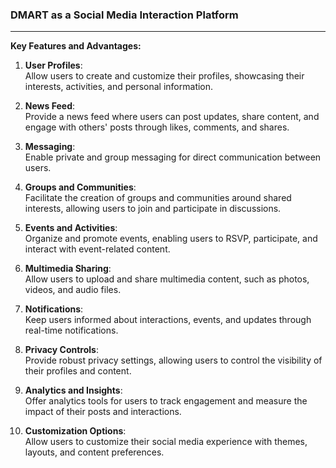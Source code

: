 ### **DMART as a Social Media Interaction Platform**

---

**Key Features and Advantages:**

1. **User Profiles**:  
   Allow users to create and customize their profiles, showcasing their interests, activities, and personal information.

2. **News Feed**:  
   Provide a news feed where users can post updates, share content, and engage with others' posts through likes, comments, and shares.

3. **Messaging**:  
   Enable private and group messaging for direct communication between users.

4. **Groups and Communities**:  
   Facilitate the creation of groups and communities around shared interests, allowing users to join and participate in discussions.

5. **Events and Activities**:  
   Organize and promote events, enabling users to RSVP, participate, and interact with event-related content.

6. **Multimedia Sharing**:  
   Allow users to upload and share multimedia content, such as photos, videos, and audio files.

7. **Notifications**:  
   Keep users informed about interactions, events, and updates through real-time notifications.

8. **Privacy Controls**:  
   Provide robust privacy settings, allowing users to control the visibility of their profiles and content.

9. **Analytics and Insights**:  
   Offer analytics tools for users to track engagement and measure the impact of their posts and interactions.

10. **Customization Options**:  
    Allow users to customize their social media experience with themes, layouts, and content preferences.
